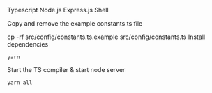 Typescript Node.js Express.js Shell

Copy and remove the example constants.ts file

cp -rf src/config/constants.ts.example src/config/constants.ts
Install dependencies

```shell
yarn
```

Start the TS compiler & start node server

```shell
yarn all
```
